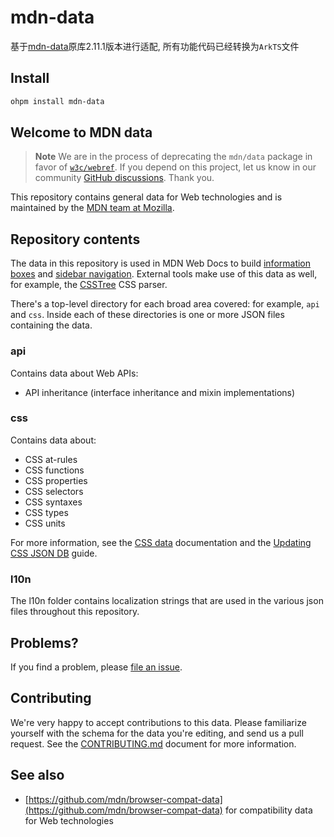 # mdn-data
基于[mdn-data](https://www.npmjs.com/package/mdn-data)原库2.11.1版本进行适配, 所有功能代码已经转换为`ArkTS`文件

## Install
```sh
ohpm install mdn-data
```

## Welcome to MDN data

> **Note**
> We are in the process of deprecating the `mdn/data` package in favor of [`w3c/webref`](https://github.com/w3c/webref).
> If you depend on this project, let us know in our community [GitHub discussions](https://github.com/mdn/mdn-community/discussions/categories/platform).
> Thank you.

This repository contains general data for Web technologies and is maintained by the [MDN team at Mozilla](https://wiki.mozilla.org/MDN).

## Repository contents

The data in this repository is used in MDN Web Docs to build [information boxes](https://developer.mozilla.org/en-US/docs/Web/CSS/background) and [sidebar navigation](https://developer.mozilla.org/en-US/docs/Web/API/Window).
External tools make use of this data as well, for example, the [CSSTree](https://github.com/csstree/csstree/) CSS parser.

There's a top-level directory for each broad area covered: for example, `api` and `css`.
Inside each of these directories is one or more JSON files containing the data.

### api

Contains data about Web APIs:

- API inheritance (interface inheritance and mixin implementations)

### css

Contains data about:

- CSS at-rules
- CSS functions
- CSS properties
- CSS selectors
- CSS syntaxes
- CSS types
- CSS units

For more information, see the [CSS data](./css/README.md) documentation and the [Updating CSS JSON DB](./docs/updating_css_json.md) guide.

### l10n

The l10n folder contains localization strings that are used in the various
json files throughout this repository.

## Problems?

If you find a problem, please [file an issue](https://github.com/mdn/data/issues/new).

## Contributing

We're very happy to accept contributions to this data.
Please familiarize yourself with the schema for the data you're editing, and send us a pull request.
See the [CONTRIBUTING.md](./CONTRIBUTING.md) document for more information.

## See also

- [https://github.com/mdn/browser-compat-data](https://github.com/mdn/browser-compat-data)
  for compatibility data for Web technologies
